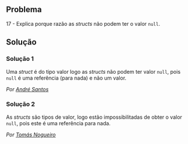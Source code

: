 ## Problema

17 - Explica porque razão as _structs_ não podem ter o valor `null`.

## Solução

### Solução 1

Uma _struct_ é do tipo valor logo as _structs_ não podem ter valor `null`, pois
`null` é uma referência (para nada) e não um valor.

*Por [André Santos](https://github.com/Snigy24)*

### Solução 2

As _structs_ são tipos de valor, logo estão impossibilitadas de obter o valor
`null`, pois este é uma referência para nada.

*Por [Tomás Nogueiro](https://github.com/TomasNogueiro)*
